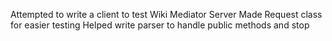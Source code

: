 Attempted to write a client to test Wiki Mediator Server 
Made Request class for easier testing 
Helped write parser to handle public methods and stop